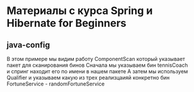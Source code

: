 # Материалы с курса  Spring и Hibernate for Beginners

## java-config

В этом примере мы видим работу ComponentScan который указывает пакет для сканирования бинов
Сначала мы указываем бин tennisCoach и спринг находит его по имени в нашем пакете
А затем мы используем Qualifier и указываем какую из трех реализцаияй конкретно бин 
FortuneService - randomFortuneService
